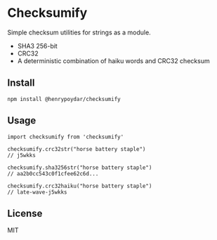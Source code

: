 # Checksumify

Simple checksum utilities for strings as a module.

* SHA3 256-bit
* CRC32
* A deterministic combination of haiku words and CRC32 checksum

## Install

    npm install @henrypoydar/checksumify

## Usage

    import checksumify from 'checksumify'

    checksumify.crc32str("horse battery staple")
    // j5wkks

    checksumify.sha3256str("horse battery staple")
    // aa2b0cc543c0f1cfee62c6d...

    checksumify.crc32haiku("horse battery staple")
    // late-wave-j5wkks

## License

MIT